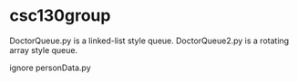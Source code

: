 # csc130group

DoctorQueue.py is a linked-list style queue.
DoctorQueue2.py is a rotating array style queue.

ignore personData.py
